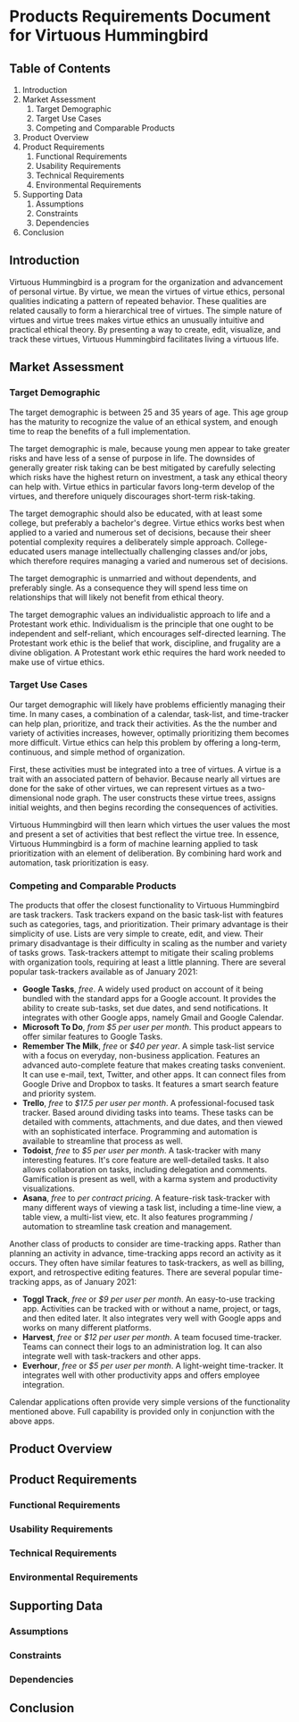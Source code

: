 # Products Requirements Document for Virtuous Hummingbird

## Table of Contents
1. Introduction
2. Market Assessment
    1. Target Demographic
    2. Target Use Cases
    3. Competing and Comparable Products
3. Product Overview
4. Product Requirements
    1. Functional Requirements
    2. Usability Requirements
    3. Technical Requirements
    4. Environmental Requirements    
5. Supporting Data
    1. Assumptions
    2. Constraints
    3. Dependencies
6. Conclusion

## Introduction

Virtuous Hummingbird is a program for the organization and advancement of personal virtue.
By virtue, we mean the virtues of virtue ethics, personal qualities indicating a pattern of repeated behavior.
These qualities are related causally to form a hierarchical tree of virtues. 
The simple nature of virtues and virtue trees makes virtue ethics an unusually intuitive and practical ethical theory.
By presenting a way to create, edit, visualize, and track these virtues, Virtuous Hummingbird facilitates living a virtuous life.

## Market Assessment

### Target Demographic

The target demographic is between 25 and 35 years of age.
This age group has the maturity to recognize the value of an ethical system, and enough time to reap the benefits of a full implementation.

The target demographic is male, because young men appear to take greater risks and have less of a sense of purpose in life.
The downsides of generally greater risk taking can be best mitigated by carefully selecting which risks have the highest return on investment, a task any ethical theory can help with.
Virtue ethics in particular favors long-term develop of the virtues, and therefore uniquely discourages short-term risk-taking.

The target demographic should also be educated, with at least some college, but preferably a bachelor's degree.
Virtue ethics works best when applied to a varied and numerous set of decisions, because their sheer potential complexity requires a deliberately simple approach.
College-educated users manage intellectually challenging classes and/or jobs, which therefore requires managing a varied and numerous set of decisions.

The target demographic is unmarried and without dependents, and preferably single.
As a consequence they will spend less time on relationships that will likely not benefit from ethical theory.

The target demographic values an individualistic approach to life and a Protestant work ethic.
Individualism is the principle that one ought to be independent and self-reliant, which encourages self-directed learning.
The Protestant work ethic is the belief that work, discipline, and frugality are a divine obligation.
A Protestant work ethic requires the hard work needed to make use of virtue ethics.

### Target Use Cases

Our target demographic will likely have problems efficiently managing their time.
In many cases, a combination of a calendar, task-list, and time-tracker can help plan, prioritize, and track their activities.
As the the number and variety of activities increases, however, optimally prioritizing them becomes more difficult.
Virtue ethics can help this problem by offering a long-term, continuous, and simple method of organization.

First, these activities must be integrated into a tree of virtues.
A virtue is a trait with an associated pattern of behavior.
Because nearly all virtues are done for the sake of other virtues, we can represent virtues as a two-dimensional node graph.
The user constructs these virtue trees, assigns initial weights, and then begins recording the consequences of activities.

Virtuous Hummingbird will then learn which virtues the user values the most and present a set of activities that best reflect the virtue tree.
In essence, Virtuous Hummingbird is a form of machine learning applied to task prioritization with an element of deliberation.
By combining hard work and automation, task prioritization is easy.

### Competing and Comparable Products

The products that offer the closest functionality to Virtuous Hummingbird are task trackers.
Task trackers expand on the basic task-list with features such as categories, tags, and prioritization.
Their primary advantage is their simplicity of use.
Lists are very simple to create, edit, and view.
Their primary disadvantage is their difficulty in scaling as the number and variety of tasks grows.
Task-trackers attempt to mitigate their scaling problems with organization tools, requiring at least a little planning.
There are several popular task-trackers available as of January 2021:

* __Google Tasks__, _free_.
  A widely used product on account of it being bundled with the standard apps for a Google account.
  It provides the ability to create sub-tasks, set due dates, and send notifications.
  It integrates with other Google apps, namely Gmail and Google Calendar.
* __Microsoft To Do__, _from $5 per user per month_.
  This product appears to offer similar features to Google Tasks.
* __Remember The Milk__, _free_ or _$40 per year_.
  A simple task-list service with a focus on everyday, non-business application.
  Features an advanced auto-complete feature that makes creating tasks convenient.
  It can use e-mail, text, Twitter, and other apps.
  It can connect files from Google Drive and Dropbox to tasks.
  It features a smart search feature and priority system.  
* __Trello__, _free_ to _$17.5 per user per month_.
  A professional-focused task tracker.
  Based around dividing tasks into teams.
  These tasks can be detailed with comments, attachments, and due dates, and then viewed with an sophisticated interface.
  Programming and automation is available to streamline that process as well.
* __Todoist__, _free_ to _$5 per user per month_.
  A task-tracker with many interesting features.
  It's core feature are well-detailed tasks.
  It also allows collaboration on tasks, including delegation and comments.
  Gamification is present as well, with a karma system and productivity visualizations.
* __Asana__, _free_ to _per contract pricing_.
  A feature-risk task-tracker with many different ways of viewing a task list, including a time-line view, a table view, a multi-list view, etc.
  It also features programming / automation to streamline task creation and management.

Another class of products to consider are time-tracking apps.
Rather than planning an activity in advance, time-tracking apps record an activity as it occurs.
They often have similar features to task-trackers, as well as billing, export, and retrospective editing features.
There are several popular time-tracking apps, as of January 2021:

* __Toggl Track__, _free_ or _$9 per user per month_.
  An easy-to-use tracking app.
  Activities can be tracked with or without a name, project, or tags, and then edited later.
  It also integrates very well with Google apps and works on many different platforms.
* __Harvest__, _free_ or _$12 per user per month_.
  A team focused time-tracker.
  Teams can connect their logs to an administration log.
  It can also integrate well with task-trackers and other apps.
* __Everhour__, _free_ or _$5 per user per month_.
  A light-weight time-tracker.
  It integrates well with other productivity apps and offers employee integration.

Calendar applications often provide very simple versions of the functionality mentioned above.
Full capability is provided only in conjunction with the above apps.

## Product Overview
## Product Requirements
### Functional Requirements
### Usability Requirements
### Technical Requirements
### Environmental Requirements    
## Supporting Data
### Assumptions
### Constraints
### Dependencies
## Conclusion
